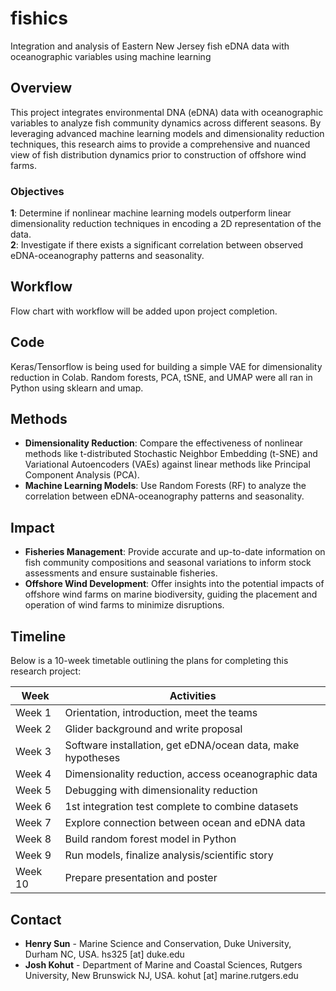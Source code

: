 # fishics
Integration and analysis of Eastern New Jersey fish eDNA data with oceanographic variables using machine learning

## Overview

This project integrates environmental DNA (eDNA) data with oceanographic variables to analyze fish community dynamics across different seasons. By leveraging advanced machine learning models and dimensionality reduction techniques, this research aims to provide a comprehensive and nuanced view of fish distribution dynamics prior to construction of offshore wind farms.

### Objectives

**1**: Determine if nonlinear machine learning models outperform linear dimensionality reduction techniques in encoding a 2D representation of the data.  
**2**: Investigate if there exists a significant correlation between observed eDNA-oceanography patterns and seasonality.

## Workflow

Flow chart with workflow will be added upon project completion.

## Code

Keras/Tensorflow is being used for building a simple VAE for dimensionality reduction in Colab. Random forests, PCA, tSNE, and UMAP were all ran in Python using sklearn and umap. 

## Methods

- **Dimensionality Reduction**: Compare the effectiveness of nonlinear methods like t-distributed Stochastic Neighbor Embedding (t-SNE) and Variational Autoencoders (VAEs) against linear methods like Principal Component Analysis (PCA).
- **Machine Learning Models**: Use Random Forests (RF) to analyze the correlation between eDNA-oceanography patterns and seasonality.

## Impact

- **Fisheries Management**: Provide accurate and up-to-date information on fish community compositions and seasonal variations to inform stock assessments and ensure sustainable fisheries.
- **Offshore Wind Development**: Offer insights into the potential impacts of offshore wind farms on marine biodiversity, guiding the placement and operation of wind farms to minimize disruptions.

## Timeline

Below is a 10-week timetable outlining the plans for completing this research project:

| **Week** | **Activities**                                      |
|----------|-----------------------------------------------------|
| Week 1   | Orientation, introduction, meet the teams           |
| Week 2   | Glider background and write proposal                |
| Week 3   | Software installation, get eDNA/ocean data, make hypotheses |
| Week 4   | Dimensionality reduction, access oceanographic data |
| Week 5   | Debugging with dimensionality reduction             |
| Week 6   | 1st integration test complete to combine datasets   |
| Week 7   | Explore connection between ocean and eDNA data      |
| Week 8   | Build random forest model in Python     |
| Week 9   | Run models, finalize analysis/scientific story      |
| Week 10  | Prepare presentation and poster          |

## Contact

- **Henry Sun** - Marine Science and Conservation, Duke University, Durham NC, USA. hs325 [at] duke.edu
- **Josh Kohut** - Department of Marine and Coastal Sciences, Rutgers University, New Brunswick NJ, USA. kohut [at] marine.rutgers.edu
